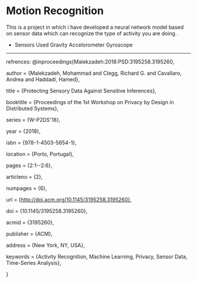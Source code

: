 # Motion Recognition 
This is a project in which i have developed a neural network model based on sensor data which can recognize the type of activity you are doing .
* Sensors Used
    Gravity
    Accelorometer
    Gyroscope
--------

refrences:
@inproceedings{Malekzadeh:2018:PSD:3195258.3195260,

author = {Malekzadeh, Mohammad and Clegg, Richard G. and Cavallaro, Andrea and Haddadi, Hamed},

title = {Protecting Sensory Data Against Sensitive Inferences},

booktitle = {Proceedings of the 1st Workshop on Privacy by Design in Distributed Systems},

series = {W-P2DS'18},

year = {2018},

isbn = {978-1-4503-5654-1},

location = {Porto, Portugal},

pages = {2:1--2:6},

articleno = {2},

numpages = {6},

url = {http://doi.acm.org/10.1145/3195258.3195260},

doi = {10.1145/3195258.3195260},

acmid = {3195260},

publisher = {ACM},

address = {New York, NY, USA},

keywords = {Activity Recognition, Machine Learning, Privacy, Sensor Data, Time-Series Analysis},

}